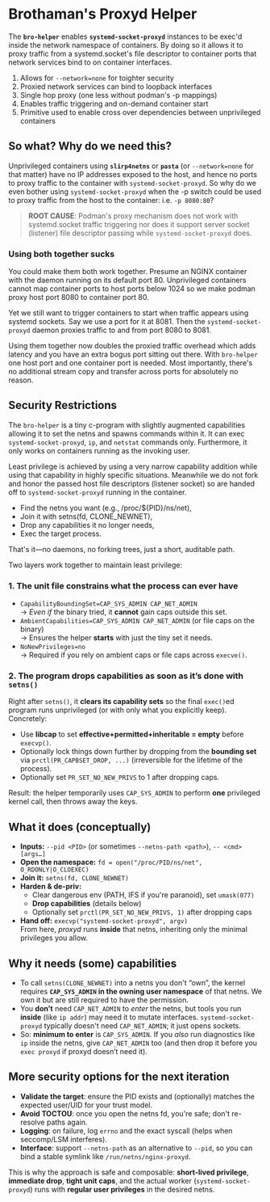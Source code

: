 # Brothaman's Proxyd Helper

The **`bro-helper`** enables **`systemd-socket-proxyd`** instances to be exec'd inside the network namespace of containers. By doing so it allows it to proxy traffic from a systemd.socket's file descriptor to container ports that network services bind to on container interfaces.

1. Allows for `--network=none` for toighter security
2. Proxied network services can bind to loopback interfaces
3. Single hop proxy (one less without podman's -p mappings)
4. Enables traffic triggering and on-demand container start
5. Primitive used to enable cross over dependencies between unprivileged containers

## So what? Why do we need this?

Unprivileged containers using **`slirp4netns`** or **`pasta`** (or `--network=none` for that matter) have no IP addresses exposed to the host, and hence no ports to proxy traffic to the container with `systemd-socket-proxyd`. So why do we even bother using `systemd-socket-proxyd` when the -p switch could be used to proxy traffic from the host to the container: i.e. `-p 8080:80`?

>**ROOT CAUSE**: Podman's proxy mechanism does not work with systemd.socket traffic triggering nor does it support server socket (listener) file descriptor passing while `systemd-socket-proxyd` does.

### Using both together sucks

You could make them both work together. Presume an NGINX container with the daemon running on its default port 80. Unprivileged containers cannot map container ports to host ports below 1024 so we make podman proxy host port 8080 to container port 80.

Yet we still want to trigger containers to start when traffic appears using systemd sockets. Say we use a port for it at 8081. Then the `systemd-socket-proxyd` daemon proxies traffic to and from port 8080 to 8081.

Using them together now doubles the proxied traffic overhead which adds latency and you have an extra bogus port sitting out there. With `bro-helper` one host port and one container port is needed. Most importantly, there's no additional stream copy and transfer across ports for absolutely no reason.

## Security Restrictions

The `bro-helper` is a tiny c-program with slightly augmented capabilities allowing it to set the netns and spawns commands within it. It can exec `systemd-socket-proxyd`, `ip`, and `netstat` commands only. Furthermore, it only works on containers running as the invoking user.

Least privilege is achieved by using a very narrow capability addition while using that capability in highly specific situations. Meanwhile we do not fork and honor the passed host file descriptors (listener socket) so are handed off to `systemd-socket-proxyd` running in the container.

* Find the netns you want (e.g., /proc/${PID}/ns/net),
* Join it with setns(fd, CLONE_NEWNET),
* Drop any capabilities it no longer needs,
* Exec the target process.

That's it—no daemons, no forking trees, just a short, auditable path.

Two layers work together to maintain least privilege:

### 1. The **unit file** constrains what the process can ever have

* `CapabilityBoundingSet=CAP_SYS_ADMIN CAP_NET_ADMIN`  
    → _Even if_ the binary tried, it **cannot** gain caps outside this set.
* `AmbientCapabilities=CAP_SYS_ADMIN CAP_NET_ADMIN` (or file caps on the binary)  
    → Ensures the helper **starts** with just the tiny set it needs.
* `NoNewPrivileges=no`  
    → Required if you rely on ambient caps or file caps across `execve()`.

### 2. The **program drops capabilities** as soon as it’s done with `setns()`

Right after `setns()`, it **clears its capability sets** so the final `exec()`ed program runs unprivileged (or with only what you explicitly keep). Concretely:

* Use **libcap** to set **effective+permitted+inheritable = empty** before `execvp()`.
* Optionally lock things down further by dropping from the **bounding set** via `prctl(PR_CAPBSET_DROP, ...)` (irreversible for the lifetime of the process).
* Optionally set `PR_SET_NO_NEW_PRIVS` to 1 after dropping caps.

Result: the helper temporarily uses `CAP_SYS_ADMIN` to perform **one** privileged kernel call, then throws away the keys.

## What it does (conceptually)

* **Inputs:** `--pid <PID>` (or sometimes `--netns-path <path>`), `-- <cmd> [args…]`
* **Open the namespace:** `fd = open("/proc/PID/ns/net", O_RDONLY|O_CLOEXEC)`
* **Join it:** `setns(fd, CLONE_NEWNET)`
* **Harden & de-priv:**
  * Clear dangerous env (PATH, IFS if you're paranoid), set `umask(077)`
  * **Drop capabilities** (details below)
  * Optionally set `prctl(PR_SET_NO_NEW_PRIVS, 1)` after dropping caps      
* **Hand off:** `execvp("systemd-socket-proxyd", argv)`  
    From here, _proxyd_ runs **inside** that netns, inheriting only the minimal privileges you allow.

## Why it needs (some) capabilities

* To call `setns(CLONE_NEWNET)` into a netns you don't “own”, the kernel requires **`CAP_SYS_ADMIN` in the owning user namespace** of that netns. We own it but are still required to have the permission.
* You **don’t** need `CAP_NET_ADMIN` to _enter_ the netns, but tools you run **inside** (like `ip addr`) may need it to mutate interfaces. `systemd-socket-proxyd` typically doesn't need `CAP_NET_ADMIN`; it just opens sockets.
* So: **minimum to enter** is `CAP_SYS_ADMIN`. If you _also_ run diagnostics like `ip` inside the netns, give `CAP_NET_ADMIN` too (and then drop it before you `exec proxyd` if proxyd doesn’t need it).

## More security options for the next iteration

* **Validate the target**: ensure the PID exists and (optionally) matches the expected user/UID for your trust model.
* **Avoid TOCTOU**: once you open the netns fd, you're safe; don't re-resolve paths again.
* **Logging**: on failure, log `errno` and the exact syscall (helps when seccomp/LSM interferes).
* **Interface**: support `--netns-path` as an alternative to `--pid`, so you can bind a stable symlink like `/run/netns/nginx-proxyd`.

This is why the approach is safe and composable: **short-lived privilege**, **immediate drop**, **tight unit caps**, and the actual worker (`systemd-socket-proxyd`) runs with **regular user privileges** in the desired netns.
